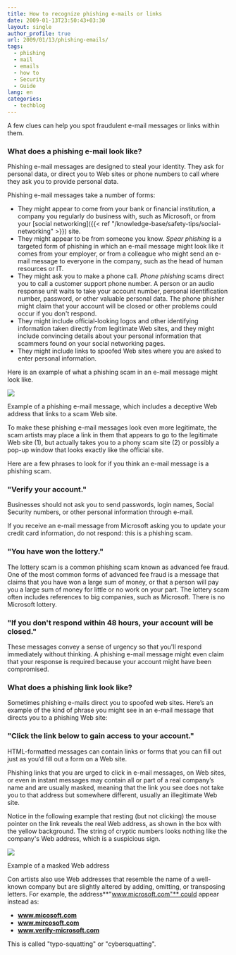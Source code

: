 ```yaml
---
title: How to recognize phishing e-mails or links
date: 2009-01-13T23:50:43+03:30
layout: single
author_profile: true
url: 2009/01/13/phishing-emails/
tags:
  - phishing
  - mail
  - emails
  - how to
  - Security
  - Guide
lang: en
categories: 
  - techblog
---
```

A few clues can help you spot fraudulent e-mail messages or links within them.

### What does a phishing e-mail look like?

Phishing e-mail messages are designed to steal your identity. They ask for personal data, or direct you to Web sites or phone numbers to call where they ask you to provide personal data.

Phishing e-mail messages take a number of forms:

* They might appear to come from your bank or financial institution, a company you regularly do business with, such as Microsoft, or from your [social networking]({{< ref "/knowledge-base/safety-tips/social-networking" >}}) site.
* They might appear to be from someone you know. _Spear phishing_ is a targeted form of phishing in which an e-mail message might look like it comes from your employer, or from a colleague who might send an e-mail message to everyone in the company, such as the head of human resources or IT.
* They might ask you to make a phone call. _Phone phishing_ scams direct you to call a customer support phone number. A person or an audio response unit waits to take your account number, personal identification number, password, or other valuable personal data. The phone phisher might claim that your account will be closed or other problems could occur if you don't respond.
* They might include official-looking logos and other identifying information taken directly from legitimate Web sites, and they might include convincing details about your personal information that scammers found on your social networking pages.
* They might include links to spoofed Web sites where you are asked to enter personal information.

Here is an example of what a phishing scam in an e-mail message might look like.

![](/images/54304_fake_url_1.jpg)

Example of a phishing e-mail message, which includes a deceptive Web address that links to a scam Web site.

To make these phishing e-mail messages look even more legitimate, the scam artists may place a link in them that appears to go to the legitimate Web site (1), but actually takes you to a phony scam site (2) or possibly a pop-up window that looks exactly like the official site.

Here are a few phrases to look for if you think an e-mail message is a phishing scam.

### "Verify your account."

Businesses should not ask you to send passwords, login names, Social Security numbers, or other personal information through e-mail.

If you receive an e-mail message from Microsoft asking you to update your credit card information, do not respond: this is a phishing scam.

### "You have won the lottery."

The lottery scam is a common phishing scam known as advanced fee fraud. One of the most common forms of advanced fee fraud is a message that claims that you have won a large sum of money, or that a person will pay you a large sum of money for little or no work on your part. The lottery scam often includes references to big companies, such as Microsoft. There is no Microsoft lottery.

### "If you don't respond within 48 hours, your account will be closed."

These messages convey a sense of urgency so that you'll respond immediately without thinking. A phishing e-mail message might even claim that your response is required because your account might have been compromised.

### What does a phishing link look like?

Sometimes phishing e-mails direct you to spoofed web sites. Here’s an example of the kind of phrase you might see in an e-mail message that directs you to a phishing Web site:

### "Click the link below to gain access to your account."

HTML-formatted messages can contain links or forms that you can fill out just as you’d fill out a form on a Web site.

Phishing links that you are urged to click in e-mail messages, on Web sites, or even in instant messages may contain all or part of a real company’s name and are usually masked, meaning that the link you see does not take you to that address but somewhere different, usually an illegitimate Web site.

Notice in the following example that resting (but not clicking) the mouse pointer on the link reveals the real Web address, as shown in the box with the yellow background. The string of cryptic numbers looks nothing like the company's Web address, which is a suspicious sign.

![](/images/ZA011411871033.gif)

Example of a masked Web address

Con artists also use Web addresses that resemble the name of a well-known company but are slightly altered by adding, omitting, or transposing letters. For example, the address**"www.microsoft.com"** could appear instead as:

* **www.micosoft.com**
* **www.mircosoft.com**
* **www.verify-microsoft.com**

This is called "typo-squatting" or "cybersquatting".
